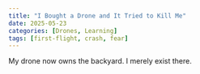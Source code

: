```yaml
---
title: "I Bought a Drone and It Tried to Kill Me"
date: 2025-05-23
categories: [Drones, Learning]
tags: [first-flight, crash, fear]
---
```


My drone now owns the backyard. I merely exist there.

